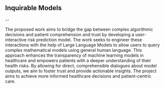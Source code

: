 ## Inquirable Models
--

The proposed work aims to bridge the gap between complex algorithmic decisions and patient
comprehension and trust by developing a user-interactive risk prediction model. The work seeks
to engineer these interactions with the help of Large Language Models to allow users to query
complex mathematical models using general human language. This approach enhances the
transparency of machine learning models in healthcare and empowers patients with a deeper
understanding of their health risks. By allowing for direct, comprehensible dialogues about
model outputs, we aim to foster trust and provide actionable insights. The project aims to
achieve more informed healthcare decisions and patient-centric care.